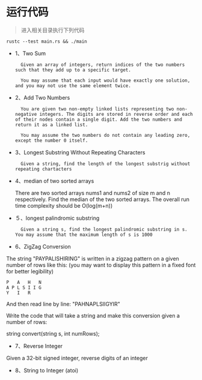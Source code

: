 # 运行代码

> 进入相关目录执行下列代码

    rustc --test main.rs && ./main

- 1、Two Sum

        Given an array of integers, return indices of the two numbers such that they add up to a specific target.

        You may assume that each input would have exactly one solution, and you may not use the same element twice.

- 2、Add Two Numbers

        You are given two non-empty linked lists representing two non-negative integers. The digits are stored in reverse order and each of their nodes contain a single digit. Add the two numbers and return it as a linked list.

        You may assume the two numbers do not contain any leading zero, except the number 0 itself.

- 3、Longest Substring Without Repeating Characters

        Given a string, find the length of the longest substrig without repeating chartacters

- 4、median of two sorted arrays
    
   There are two sorted arrays nums1 and nums2 of size m and n respectively.
  Find the median of the two sorted arrays. The overall run time complexity should be O(log(m+n))

- ５、longest palindromic substring

        Given a string s, find the longest palindromic substring in s. You may assume that the maximum length of s is 1000


- 6、ZigZag Conversion

The string "PAYPALISHIRING" is written in a zigzag pattern on a given number of rows like this: (you may want to display this pattern in a fixed font for better legibility)

    P   A   H   N
    A P L S I I G
    Y   I   R

And then read line by line: "PAHNAPLSIIGYIR"

Write the code that will take a string and make this conversion given a number of rows:
  
 string convert(string s, int numRows);

- 7、Reverse Integer

Given a 32-bit signed integer, reverse digits of an integer

- 8、String to Integer (atoi)

